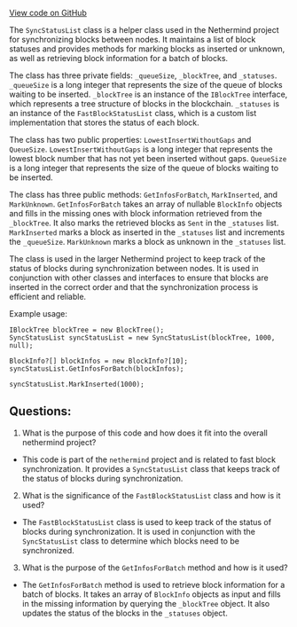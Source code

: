 [View code on GitHub](https://github.com/nethermindeth/nethermind/Nethermind.Synchronization/FastBlocks/SyncStatusList.cs)

The `SyncStatusList` class is a helper class used in the Nethermind project for synchronizing blocks between nodes. It maintains a list of block statuses and provides methods for marking blocks as inserted or unknown, as well as retrieving block information for a batch of blocks.

The class has three private fields: `_queueSize`, `_blockTree`, and `_statuses`. `_queueSize` is a long integer that represents the size of the queue of blocks waiting to be inserted. `_blockTree` is an instance of the `IBlockTree` interface, which represents a tree structure of blocks in the blockchain. `_statuses` is an instance of the `FastBlockStatusList` class, which is a custom list implementation that stores the status of each block.

The class has two public properties: `LowestInsertWithoutGaps` and `QueueSize`. `LowestInsertWithoutGaps` is a long integer that represents the lowest block number that has not yet been inserted without gaps. `QueueSize` is a long integer that represents the size of the queue of blocks waiting to be inserted.

The class has three public methods: `GetInfosForBatch`, `MarkInserted`, and `MarkUnknown`. `GetInfosForBatch` takes an array of nullable `BlockInfo` objects and fills in the missing ones with block information retrieved from the `_blockTree`. It also marks the retrieved blocks as `Sent` in the `_statuses` list. `MarkInserted` marks a block as inserted in the `_statuses` list and increments the `_queueSize`. `MarkUnknown` marks a block as unknown in the `_statuses` list.

The class is used in the larger Nethermind project to keep track of the status of blocks during synchronization between nodes. It is used in conjunction with other classes and interfaces to ensure that blocks are inserted in the correct order and that the synchronization process is efficient and reliable.

Example usage:

```
IBlockTree blockTree = new BlockTree();
SyncStatusList syncStatusList = new SyncStatusList(blockTree, 1000, null);

BlockInfo?[] blockInfos = new BlockInfo?[10];
syncStatusList.GetInfosForBatch(blockInfos);

syncStatusList.MarkInserted(1000);
```
## Questions: 
 1. What is the purpose of this code and how does it fit into the overall nethermind project?
- This code is part of the `nethermind` project and is related to fast block synchronization. It provides a `SyncStatusList` class that keeps track of the status of blocks during synchronization.

2. What is the significance of the `FastBlockStatusList` class and how is it used?
- The `FastBlockStatusList` class is used to keep track of the status of blocks during synchronization. It is used in conjunction with the `SyncStatusList` class to determine which blocks need to be synchronized.

3. What is the purpose of the `GetInfosForBatch` method and how is it used?
- The `GetInfosForBatch` method is used to retrieve block information for a batch of blocks. It takes an array of `BlockInfo` objects as input and fills in the missing information by querying the `_blockTree` object. It also updates the status of the blocks in the `_statuses` object.